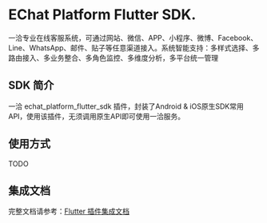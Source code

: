 # EChat Platform Flutter SDK.

一洽专业在线客服系统，可通过网站、微信、APP、小程序、微博、Facebook、Line、WhatsApp、邮件、贴子等任意渠道接入。系统智能支持：多样式选择、多路由接入、多业务整合、多角色监控、多维度分析，多平台统一管理

## SDK 简介

一洽 echat_platform_flutter_sdk 插件，封装了Android & iOS原生SDK常用API，使用该插件，无须调用原生API即可使用一洽服务。 


## 使用方式

TODO

## 集成文档

完整文档请参考：[Flutter 插件集成文档](https://wiki.echatsoft.com/sdk/flutter-platform/#/)